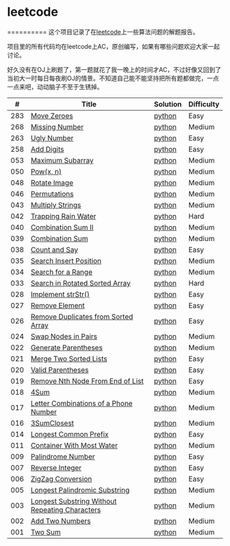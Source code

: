 # leetcode
==========
这个项目记录了在[leetcode](https://oj.leetcode.com)上一些算法问题的解题报告。

项目里的所有代码均在leetcode上AC，原创编写，如果有哪些问题欢迎大家一起讨论。

好久没有在OJ上刷题了，第一题就花了我一晚上的时间才AC，不过好像又回到了当初大一时每日每夜刷OJ的情景。不知道自己能不能坚持把所有题都做完，一点一点来吧，动动脑子不至于生锈掉。

| # | Title | Solution | Difficulty |
|---| ----- | -------- | ---------- |
|283|[Move Zeroes](https://leetcode.com/problems/move-zeroes/)|[python](./algorithms/MoveZeroes/MoveZeroes.md)|Easy|
|268|[Missing Number](https://leetcode.com/problems/missing-number/)|[python](./algorithms/MissingNumber/MissingNumber.md)|Medium|
|263|[Ugly Number](https://leetcode.com/problems/ugly-number/)|[python](./algorithms/UglyNumber/UglyNumber.md)|Easy|
|258|[Add Digits](https://leetcode.com/problems/add-digits/)|[python](./algorithms/AddDigits/AddDigits.md)|Easy|
|053|[Maximum Subarray](https://leetcode.com/problems/maximum-subarray/)|[python](./algorithms/MaximumSubarray/MaximumSubarray.md)|Medium|
|050|[Pow(x, n)](https://leetcode.com/problems/powx-n/)|[python](./algorithms/Powxn/Powxn.md)|Medium|
|048|[Rotate Image](https://leetcode.com/problems/rotate-image/)|[python](./algorithms/RotateImage/RotateImage.md)|Medium|
|046|[Permutations](https://leetcode.com/problems/permutations/)|[python](./algorithms/Permutations/Permutations.md)|Medium|
|043|[Multiply Strings](https://leetcode.com/problems/multiply-strings/)|[python](./algorithms/MultiplyStrings/MultiplyStrings.md)|Medium|
|042|[Trapping Rain Water](https://leetcode.com/problems/trapping-rain-water/)|[python](./algorithms/TrappingRainWater/TrappingRainWater.md)|Hard|
|040|[Combination Sum II](https://leetcode.com/problems/combination-sum-ii/)|[python](./algorithms/CombinationSumII/CombinationSumII.md)|Medium|
|039|[Combination Sum](https://leetcode.com/problems/combination-sum/)|[python](./algorithms/CombinationSum/CombinationSum.md)|Medium|
|038|[Count and Say](https://leetcode.com/problems/count-and-say/)|[python](./algorithms/CountandSay/CountandSay.md)|Easy|
|035|[Search Insert Position](https://leetcode.com/problems/search-insert-position/)|[python](./algorithms/SearchInsertPosition/SearchInsertPosition.md)|Medium|
|034|[Search for a Range](https://leetcode.com/problems/search-for-a-range/)|[python](./algorithms/SearchforaRange/SearchforaRange.md)|Medium|
|033|[Search in Rotated Sorted Array](https://leetcode.com/problems/search-in-rotated-sorted-array/)|[python](./algorithms/SearchinRotatedSortedArray/SearchinRotatedSortedArray.md)|Hard|
|028|[Implement strStr()](https://leetcode.com/problems/implement-strstr/)|[python](./algorithms/ImplementStr/ImplementStr.md)|Easy|
|027|[Remove Element](https://leetcode.com/problems/remove-element/)|[python](./algorithms/RemoveElement/RemoveElement.md)|Easy|
|026|[Remove Duplicates from Sorted Array](https://leetcode.com/problems/remove-duplicates-from-sorted-array/)|[python](./algorithms/RemoveDuplicatesfromSortedArray/RemoveDuplicatesfromSortedArray.md)|Easy|
|024|[Swap Nodes in Pairs](https://leetcode.com/problems/swap-nodes-in-pairs/)|[python](./algorithms/SwapNodesinPairs/SwapNodesinPairs.md)|Medium|
|022|[Generate Parentheses](https://leetcode.com/problems/generate-parentheses/)|[python](./algorithms/GenerateParentheses/GenerateParentheses.md)|Medium|
|021|[Merge Two Sorted Lists](https://leetcode.com/problems/merge-two-sorted-lists/)|[python](./algorithms/MergeTwoSortedLists/MergeTwoSortedLists.md)|Easy|
|020|[Valid Parentheses](https://leetcode.com/problems/valid-parentheses/)|[python](./algorithms/ValidParentheses/ValidParentheses.md)|Easy|
|019|[Remove Nth Node From End of List](https://leetcode.com/problems/remove-nth-node-from-end-of-list/)|[python](./algorithms/RemoveNthNodeFromEndofList/RemoveNthNodeFromEndofList.md)|Easy|
|018|[4Sum](https://leetcode.com/problems/4Sum/)|[python](./algorithms/4Sum/4Sum.md)|Medium|
|017|[Letter Combinations of a Phone Number](https://leetcode.com/problems/letter-combinations-of-a-phone-number/)|[python](./algorithms/LetterCombinationsofaPhoneNumber/LetterCombinationsofaPhoneNumber.md)|Medium|
|016|[3SumClosest](https://leetcode.com/problems/3sum-closest/)|[python](./algorithms/3SumClosest/3SumClosest.md)|Medium|
|014|[Longest Common Prefix](https://leetcode.com/problems/longest-common-prefix/)|[python](./algorithms/LongestCommonPrefix/LongestCommonPrefix.md)|Easy|
|011|[Container With Most Water](https://leetcode.com/problems/container-with-most-water/)|[python](./algorithms/ContainerWithMostWater/ContainerWithMostWater.md)|Medium|
|009|[Palindrome Number](https://leetcode.com/problems/palindrome-number/)|[python](./algorithms/PalindromeNumber/PalindromeNumber.md)|Easy|
|007|[Reverse Integer](https://leetcode.com/problems/reverse-integer/)|[python](./algorithms/ReverseInteger/ReverseInteger.md)|Easy|
|006|[ZigZag Conversion](https://leetcode.com/problems/zigzag-conversion/)|[python](./algorithms/ZigZagConversion/ZigZagConversion.md)|Easy|
|005|[Longest Palindromic Substring](https://leetcode.com/problems/longest-palindromic-substring/)|[python](./algorithms/LongestPalindromicSubstring/LongestPalindromicSubstring.md)|Medium|
|003|[Longest Substring Without Repeating Characters](https://leetcode.com/problems/longest-substring-without-repeating-characters/)|[python](./algorithms/LongestSubstringWithoutRepeatingCharacters/LongestSubstringWithoutRepeatingCharacters.md)|Medium|
|002|[Add Two Numbers](https://leetcode.com/problems/add-two-numbers/)|[python](./algorithms/AddTwoNumbers/AddTwoNumbers.md)|Medium|
|001|[Two Sum](https://oj.leetcode.com/problems/two-sum/)|[python](./algorithms/TwoSum/TwoSum.md)|Medium|
